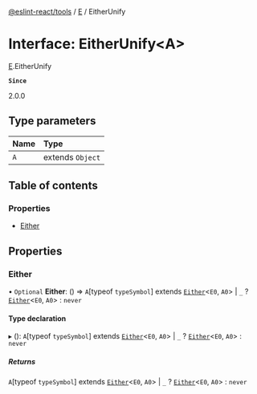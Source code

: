 [@eslint-react/tools](../README.md) / [E](../modules/E.md) / EitherUnify

# Interface: EitherUnify\<A\>

[E](../modules/E.md).EitherUnify

**`Since`**

2.0.0

## Type parameters

| Name | Type |
| :------ | :------ |
| `A` | extends `Object` |

## Table of contents

### Properties

- [Either](E.EitherUnify.md#either)

## Properties

### Either

• `Optional` **Either**: () => `A`[typeof `typeSymbol`] extends [`Either`](../modules/E.md#either)\<`E0`, `A0`\> \| `_` ? [`Either`](../modules/E.md#either)\<`E0`, `A0`\> : `never`

#### Type declaration

▸ (): `A`[typeof `typeSymbol`] extends [`Either`](../modules/E.md#either)\<`E0`, `A0`\> \| `_` ? [`Either`](../modules/E.md#either)\<`E0`, `A0`\> : `never`

##### Returns

`A`[typeof `typeSymbol`] extends [`Either`](../modules/E.md#either)\<`E0`, `A0`\> \| `_` ? [`Either`](../modules/E.md#either)\<`E0`, `A0`\> : `never`
